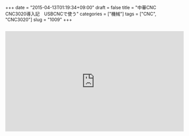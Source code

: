 +++
date = "2015-04-13T01:19:34+09:00"
draft = false
title = "中華CNC CNC3020導入記　USBCNCで使う"
categories = ["機械"]
tags = ["CNC", "CNC3020"]
slug = "1009"
+++

<a href="/images/2014/10/2976947bf1715116347ba15669a421e4.png"><img class="alignnone wp-image-1012 size-full" src="/images/2014/10/2976947bf1715116347ba15669a421e4.png" alt=""   /></a>

<iframe src="https://www.youtube.com/embed/-hakv_o5bQE" width="560" height="315" frameborder="0" allowfullscreen="allowfullscreen"></iframe>
